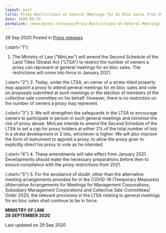 ```yaml
---
layout: post
title: Proxy Restrictions at General Meetings for En Bloc Sales from 2021
date: 2020-09-29
permalink: /news/press-releases/Proxy-Restrictions-at-General-Meetings-for-En-Bloc-Sales-from-2021
---
```


29 Sep 2020 Posted in [Press releases](/news/press-releases)

{:start="1"}
1. The Ministry of Law ("MinLaw") will amend the Second Schedule of the Land Titles (Strata) Act ("LTSA") to restrict the number of owners a proxy can represent at general meetings for en bloc sales. The restrictions will come into force in January 2021.  

{:start="2"}
2. Today, under the LTSA, an owner of a strata-titled property may appoint a proxy to attend general meetings for en bloc sales and vote on proposals submitted at such meetings or the election of members of the collective sale committee on his behalf. However, there is no restriction on the number of owners a proxy may represent.

{:start="3"}
3. We will strengthen the safeguards in the LTSA to encourage owners to participate in person in such general meetings and minimise the risk of proxy abuse. MinLaw intends to amend the Second Schedule of the LTSA to set a cap for proxy holders at either 2% of the total number of lots in a strata development or 2 lots, whichever is higher. We will also improve the form of instrument to appoint a proxy, to allow the proxy giver to explicitly direct his proxy to vote as he intended. 

{:start="4"}
4. These amendments will take effect from January 2021. Developments should make the necessary preparations before then to ensure compliance with the proxy restrictions from 2021. 

{:start="5"}
5. For the avoidance of doubt, other than the alternative meeting arrangements provided for in the COVID-19 (Temporary Measures) (Alternative Arrangements for Meetings for Management Corporations, Subsidiary Management Corporations and Collective Sale Committees) Order 2020, the relevant provisions in the LTSA relating to general meetings for en bloc sales shall continue to be in force.  


**MINISTRY OF LAW**
<br>**29 SEPTEMBER 2020**


<p class="right-side-updated">Last updated on 29 Sep 2020</p>
